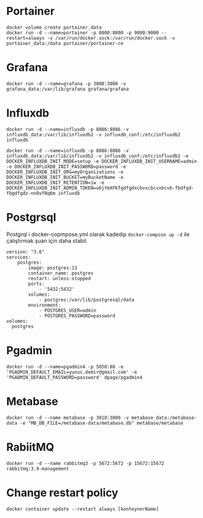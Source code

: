 # Portainer  
`docker volume create portainer_data`  
`docker run -d --name=portainer -p 8000:8000 -p 9000:9000 --restart=always -v /var/run/docker.sock:/var/run/docker.sock -v portainer_data:/data portainer/portainer-ce` 
 
# Grafana  
`docker run -d --name=grafana -p 3000:3000 -v grafana_data:/var/lib/grafana grafana/grafana`  

# Influxdb
`docker run -d --name=influxdb -p 8086:8086 -v influxdb_data:/var/lib/influxdb2 -v influxdb_conf:/etc/influxdb2 influxdb`
 
```
docker run -d --name=influxdb -p 8086:8086 -v influxdb_data:/var/lib/influxdb2 -v influxdb_conf:/etc/influxdb2 -e DOCKER_INFLUXDB_INIT_MODE=setup -e DOCKER_INFLUXDB_INIT_USERNAME=admin -e DOCKER_INFLUXDB_INIT_PASSWORD=password -e DOCKER_INFLUXDB_INIT_ORG=myOrganizations -e DOCKER_INFLUXDB_INIT_BUCKET=myBucketName -e DOCKER_INFLUXDB_INIT_RETENTION=1w -e DOCKER_INFLUXDB_INIT_ADMIN_TOKEN=u6jYmXFKfgdfgdxcbvxcbcvxbcvb-fbdfgd-fbgdfgdz-nn8vfNq6m influxdb
```

# Postgrsql
Postgrql i docker-copmpose.yml olarak kadedip `docker-compose up -d` ile çalıştırmak şuan için daha stabil.
```
version: "3.6"
services:
    postgres:
        image: postgres:13
        container_name: postgres
        restart: unless-stopped
        ports:
            - '5432:5432'
        volumes:
            - postgres:/var/lib/postgresql/data
        environment:
            - POSTGRES_USER=admin
            - POSTGRES_PASSWORD=password
volumes: 
  postgres
  ```

# Pgadmin
`docker run -d --name=pgadmin4 -p 5050:80 -e 'PGADMIN_DEFAULT_EMAIL=yunus.demir@gmail.com' -e 'PGADMIN_DEFAULT_PASSWORD=password' dpage/pgadmin4`

# Metabase
`docker run -d --name metabase -p 3010:3000 -v metabase_data:/metabase-data -e "MB_DB_FILE=/metabase-data/metabase.db" metabase/metabase`

# RabiitMQ
`docker run -d --name rabbitmq3 -p 5672:5672 -p 15672:15672 rabbitmq:3.9-management`


# Change restart policy
`docker container update --restart always [konteynerName]` 

